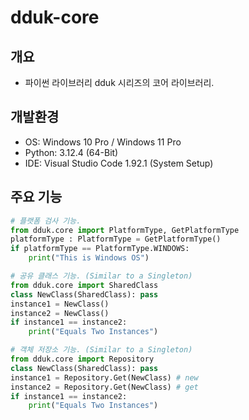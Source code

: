 # dduk-core


## 개요
- 파이썬 라이브러리 dduk 시리즈의 코어 라이브러리.   

## 개발환경
- OS: Windows 10 Pro / Windows 11 Pro   
- Python: 3.12.4 (64-Bit)   
- IDE: Visual Studio Code 1.92.1 (System Setup)   


## 주요 기능
~~~python
# 플랫폼 검사 기능.
from dduk.core import PlatformType, GetPlatformType
platformType : PlatformType = GetPlatformType()
if platformType == PlatformType.WINDOWS:
    print("This is Windows OS")
~~~
~~~python
# 공유 클래스 기능. (Similar to a Singleton)
from dduk.core import SharedClass
class NewClass(SharedClass): pass
instance1 = NewClass()
instance2 = NewClass()
if instance1 == instance2:
    print("Equals Two Instances")
~~~
~~~python
# 객체 저장소 기능. (Similar to a Singleton)
from dduk.core import Repository
class NewClass(SharedClass): pass
instance1 = Repository.Get(NewClass) # new
instance2 = Repository.Get(NewClass) # get
if instance1 == instance2:
    print("Equals Two Instances")
~~~